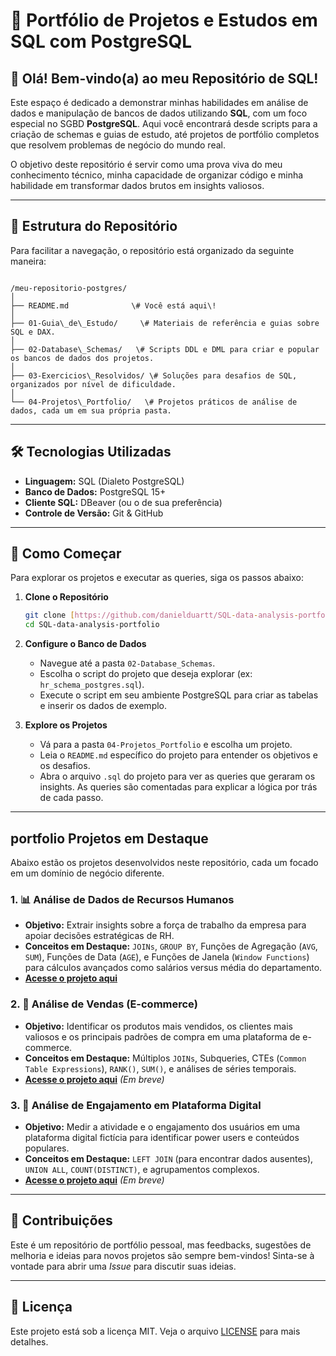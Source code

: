 # 🚀 Portfólio de Projetos e Estudos em SQL com PostgreSQL

## 👋 Olá! Bem-vindo(a) ao meu Repositório de SQL!

Este espaço é dedicado a demonstrar minhas habilidades em análise de dados e manipulação de bancos de dados utilizando **SQL**, com um foco especial no SGBD **PostgreSQL**. Aqui você encontrará desde scripts para a criação de schemas e guias de estudo, até projetos de portfólio completos que resolvem problemas de negócio do mundo real.

O objetivo deste repositório é servir como uma prova viva do meu conhecimento técnico, minha capacidade de organizar código e minha habilidade em transformar dados brutos em insights valiosos.


---

## 📂 Estrutura do Repositório

Para facilitar a navegação, o repositório está organizado da seguinte maneira:

```

/meu-repositorio-postgres/
│
├── README.md              \# Você está aqui\!
│
├── 01-Guia\_de\_Estudo/     \# Materiais de referência e guias sobre SQL e DAX.
│
├── 02-Database\_Schemas/   \# Scripts DDL e DML para criar e popular os bancos de dados dos projetos.
│
├── 03-Exercicios\_Resolvidos/ \# Soluções para desafios de SQL, organizados por nível de dificuldade.
│
└── 04-Projetos\_Portfolio/   \# Projetos práticos de análise de dados, cada um em sua própria pasta.

````

---

## 🛠️ Tecnologias Utilizadas

* **Linguagem:** SQL (Dialeto PostgreSQL)
* **Banco de Dados:** PostgreSQL 15+
* **Cliente SQL:** DBeaver (ou o de sua preferência)
* **Controle de Versão:** Git & GitHub

---

## 🚀 Como Começar

Para explorar os projetos e executar as queries, siga os passos abaixo:

1.  **Clone o Repositório**
    ```bash
    git clone [https://github.com/danielduartt/SQL-data-analysis-portfolio](https://github.com/danielduartt/SQL-data-analysis-portfolio)
    cd SQL-data-analysis-portfolio
    ```

2.  **Configure o Banco de Dados**
    -   Navegue até a pasta `02-Database_Schemas`.
    -   Escolha o script do projeto que deseja explorar (ex: `hr_schema_postgres.sql`).
    -   Execute o script em seu ambiente PostgreSQL para criar as tabelas e inserir os dados de exemplo.

3.  **Explore os Projetos**
    -   Vá para a pasta `04-Projetos_Portfolio` e escolha um projeto.
    -   Leia o `README.md` específico do projeto para entender os objetivos e os desafios.
    -   Abra o arquivo `.sql` do projeto para ver as queries que geraram os insights. As queries são comentadas para explicar a lógica por trás de cada passo.

---

##  portfolio Projetos em Destaque

Abaixo estão os projetos desenvolvidos neste repositório, cada um focado em um domínio de negócio diferente.

### 1. 📊 Análise de Dados de Recursos Humanos
* **Objetivo:** Extrair insights sobre a força de trabalho da empresa para apoiar decisões estratégicas de RH.
* **Conceitos em Destaque:** `JOINs`, `GROUP BY`, Funções de Agregação (`AVG`, `SUM`), Funções de Data (`AGE`), e Funções de Janela (`Window Functions`) para cálculos avançados como salários versus média do departamento.
* **[Acesse o projeto aqui](./04-Projetos_Portfolio/Projeto_1_Analise_RH/)**

### 2. 🛒 Análise de Vendas (E-commerce)
* **Objetivo:** Identificar os produtos mais vendidos, os clientes mais valiosos e os principais padrões de compra em uma plataforma de e-commerce.
* **Conceitos em Destaque:** Múltiplos `JOINs`, Subqueries, CTEs (`Common Table Expressions`), `RANK()`, `SUM()`, e análises de séries temporais.
* **[Acesse o projeto aqui](./04-Projetos_Portfolio/Projeto_2_Analise_Vendas/)** *(Em breve)*

### 3. 📱 Análise de Engajamento em Plataforma Digital
* **Objetivo:** Medir a atividade e o engajamento dos usuários em uma plataforma digital fictícia para identificar power users e conteúdos populares.
* **Conceitos em Destaque:** `LEFT JOIN` (para encontrar dados ausentes), `UNION ALL`, `COUNT(DISTINCT)`, e agrupamentos complexos.
* **[Acesse o projeto aqui](./04-Projetos_Portfolio/Projeto_3_Analise_Engajamento/)** *(Em breve)*

---

## 🤝 Contribuições

Este é um repositório de portfólio pessoal, mas feedbacks, sugestões de melhoria e ideias para novos projetos são sempre bem-vindos! Sinta-se à vontade para abrir uma *Issue* para discutir suas ideias.

---

## 📄 Licença

Este projeto está sob a licença MIT. Veja o arquivo [LICENSE](./LICENSE) para mais detalhes.
````